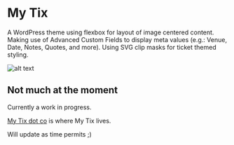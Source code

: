 # My Tix

A WordPress theme using flexbox for layout of image centered content.
Making use of Advanced Custom Fields to display meta values (e.g.: Venue, Date, Notes, Quotes, and more).
Using SVG clip masks for ticket themed styling. 

![alt text](https://i.imgur.com/gu2OMov.png "My Tix Screenshot")
 
## Not much at the moment
Currently a work in progress.

[My Tix dot co](http://mytix.co "MyTix's Homepage") is where My Tix lives.

Will update as time permits ;)
